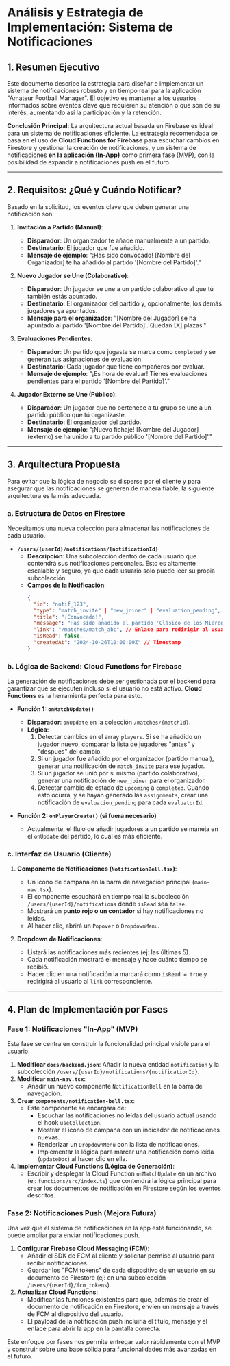 # Análisis y Estrategia de Implementación: Sistema de Notificaciones

## 1. Resumen Ejecutivo

Este documento describe la estrategia para diseñar e implementar un sistema de notificaciones robusto y en tiempo real para la aplicación "Amateur Football Manager". El objetivo es mantener a los usuarios informados sobre eventos clave que requieren su atención o que son de su interés, aumentando así la participación y la retención.

**Conclusión Principal**: La arquitectura actual basada en Firebase es ideal para un sistema de notificaciones eficiente. La estrategia recomendada se basa en el uso de **Cloud Functions for Firebase** para escuchar cambios en Firestore y gestionar la creación de notificaciones, y un sistema de notificaciones **en la aplicación (In-App)** como primera fase (MVP), con la posibilidad de expandir a notificaciones push en el futuro.

---

## 2. Requisitos: ¿Qué y Cuándo Notificar?

Basado en la solicitud, los eventos clave que deben generar una notificación son:

1.  **Invitación a Partido (Manual)**:
    *   **Disparador**: Un organizador te añade manualmente a un partido.
    *   **Destinatario**: El jugador que fue añadido.
    *   **Mensaje de ejemplo**: "¡Has sido convocado! [Nombre del Organizador] te ha añadido al partido '[Nombre del Partido]'."

2.  **Nuevo Jugador se Une (Colaborativo)**:
    *   **Disparador**: Un jugador se une a un partido colaborativo al que tú también estás apuntado.
    *   **Destinatario**: El organizador del partido y, opcionalmente, los demás jugadores ya apuntados.
    *   **Mensaje para el organizador**: "[Nombre del Jugador] se ha apuntado al partido '[Nombre del Partido]'. Quedan [X] plazas."

3.  **Evaluaciones Pendientes**:
    *   **Disparador**: Un partido que jugaste se marca como `completed` y se generan tus asignaciones de evaluación.
    *   **Destinatario**: Cada jugador que tiene compañeros por evaluar.
    *   **Mensaje de ejemplo**: "¡Es hora de evaluar! Tienes evaluaciones pendientes para el partido '[Nombre del Partido]'."

4.  **Jugador Externo se Une (Público)**:
    *   **Disparador**: Un jugador que no pertenece a tu grupo se une a un partido público que tú organizaste.
    *   **Destinatario**: El organizador del partido.
    *   **Mensaje de ejemplo**: "¡Nuevo fichaje! [Nombre del Jugador] (externo) se ha unido a tu partido público '[Nombre del Partido]'."

---

## 3. Arquitectura Propuesta

Para evitar que la lógica de negocio se disperse por el cliente y para asegurar que las notificaciones se generen de manera fiable, la siguiente arquitectura es la más adecuada.

### a. Estructura de Datos en Firestore

Necesitamos una nueva colección para almacenar las notificaciones de cada usuario.

-   **`/users/{userId}/notifications/{notificationId}`**
    -   **Descripción**: Una subcolección dentro de cada usuario que contendrá sus notificaciones personales. Esto es altamente escalable y seguro, ya que cada usuario solo puede leer su propia subcolección.
    -   **Campos de la Notificación**:
        ```json
        {
          "id": "notif_123",
          "type": "match_invite" | "new_joiner" | "evaluation_pending",
          "title": "¡Convocado!",
          "message": "Has sido añadido al partido 'Clásico de los Miércoles'.",
          "link": "/matches/match_abc", // Enlace para redirigir al usuario
          "isRead": false,
          "createdAt": "2024-10-26T10:00:00Z" // Timestamp
        }
        ```

### b. Lógica de Backend: Cloud Functions for Firebase

La generación de notificaciones debe ser gestionada por el backend para garantizar que se ejecuten incluso si el usuario no está activo. **Cloud Functions** es la herramienta perfecta para esto.

-   **Función 1: `onMatchUpdate()`**
    *   **Disparador**: `onUpdate` en la colección `/matches/{matchId}`.
    *   **Lógica**:
        1.  Detectar cambios en el array `players`. Si se ha añadido un jugador nuevo, comparar la lista de jugadores "antes" y "después" del cambio.
        2.  Si un jugador fue añadido por el organizador (partido manual), generar una notificación de `match_invite` para ese jugador.
        3.  Si un jugador se unió por sí mismo (partido colaborativo), generar una notificación de `new_joiner` para el organizador.
        4.  Detectar cambio de estado de `upcoming` a `completed`. Cuando esto ocurra, y se hayan generado las `assignments`, crear una notificación de `evaluation_pending` para cada `evaluatorId`.

-   **Función 2: `onPlayerCreate()` (si fuera necesario)**
    *   Actualmente, el flujo de añadir jugadores a un partido se maneja en el `onUpdate` del partido, lo cual es más eficiente.

### c. Interfaz de Usuario (Cliente)

1.  **Componente de Notificaciones (`NotificationBell.tsx`)**:
    *   Un icono de campana en la barra de navegación principal (`main-nav.tsx`).
    *   El componente escuchará en tiempo real la subcolección `/users/{userId}/notifications` donde `isRead` sea `false`.
    *   Mostrará un **punto rojo o un contador** si hay notificaciones no leídas.
    *   Al hacer clic, abrirá un `Popover` o `DropdownMenu`.

2.  **Dropdown de Notificaciones**:
    *   Listará las notificaciones más recientes (ej: las últimas 5).
    *   Cada notificación mostrará el mensaje y hace cuánto tiempo se recibió.
    *   Hacer clic en una notificación la marcará como `isRead = true` y redirigirá al usuario al `link` correspondiente.

---

## 4. Plan de Implementación por Fases

### Fase 1: Notificaciones "In-App" (MVP)

Esta fase se centra en construir la funcionalidad principal visible para el usuario.

1.  **Modificar `docs/backend.json`**: Añadir la nueva entidad `notification` y la subcolección `/users/{userId}/notifications/{notificationId}`.
2.  **Modificar `main-nav.tsx`**:
    *   Añadir un nuevo componente `NotificationBell` en la barra de navegación.
3.  **Crear `components/notification-bell.tsx`**:
    *   Este componente se encargará de:
        *   Escuchar las notificaciones no leídas del usuario actual usando el hook `useCollection`.
        *   Mostrar el icono de campana con un indicador de notificaciones nuevas.
        *   Renderizar un `DropdownMenu` con la lista de notificaciones.
        *   Implementar la lógica para marcar una notificación como leída (`updateDoc`) al hacer clic en ella.
4.  **Implementar Cloud Functions (Lógica de Generación)**:
    *   Escribir y desplegar la Cloud Function `onMatchUpdate` en un archivo (ej: `functions/src/index.ts`) que contendrá la lógica principal para crear los documentos de notificación en Firestore según los eventos descritos.

### Fase 2: Notificaciones Push (Mejora Futura)

Una vez que el sistema de notificaciones en la app esté funcionando, se puede ampliar para enviar notificaciones push.

1.  **Configurar Firebase Cloud Messaging (FCM)**:
    *   Añadir el SDK de FCM al cliente y solicitar permiso al usuario para recibir notificaciones.
    *   Guardar los "FCM tokens" de cada dispositivo de un usuario en su documento de Firestore (ej: en una subcolección `/users/{userId}/fcm_tokens`).
2.  **Actualizar Cloud Functions**:
    *   Modificar las funciones existentes para que, además de crear el documento de notificación en Firestore, envíen un mensaje a través de FCM al dispositivo del usuario.
    *   El payload de la notificación push incluiría el título, mensaje y el enlace para abrir la app en la pantalla correcta.

Este enfoque por fases nos permite entregar valor rápidamente con el MVP y construir sobre una base sólida para funcionalidades más avanzadas en el futuro.